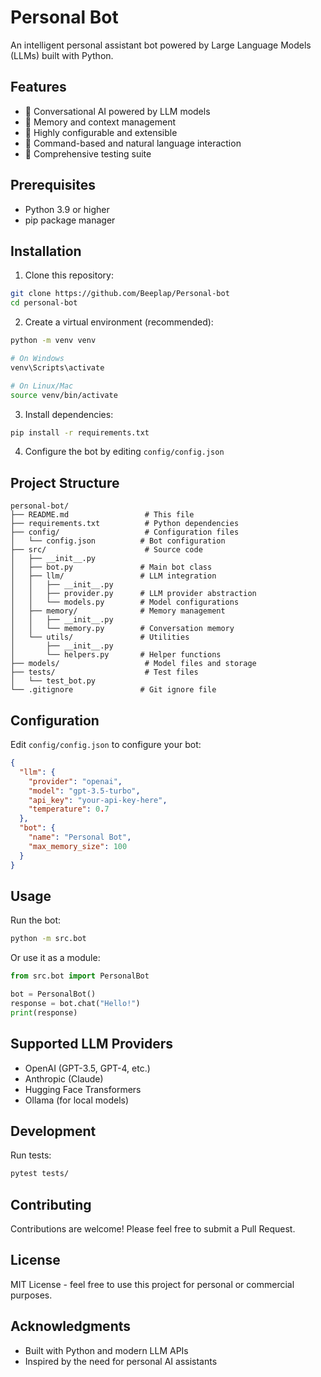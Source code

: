 # Personal Bot

An intelligent personal assistant bot powered by Large Language Models (LLMs) built with Python.

## Features

- 🤖 Conversational AI powered by LLM models
- 💾 Memory and context management
- 🔧 Highly configurable and extensible
- 📝 Command-based and natural language interaction
- 🧪 Comprehensive testing suite

## Prerequisites

- Python 3.9 or higher
- pip package manager

## Installation

1. Clone this repository:
```bash
git clone https://github.com/Beeplap/Personal-bot
cd personal-bot
```

2. Create a virtual environment (recommended):
```bash
python -m venv venv

# On Windows
venv\Scripts\activate

# On Linux/Mac
source venv/bin/activate
```

3. Install dependencies:
```bash
pip install -r requirements.txt
```

4. Configure the bot by editing `config/config.json`

## Project Structure

```
personal-bot/
├── README.md                 # This file
├── requirements.txt          # Python dependencies
├── config/                   # Configuration files
│   └── config.json          # Bot configuration
├── src/                      # Source code
│   ├── __init__.py
│   ├── bot.py               # Main bot class
│   ├── llm/                 # LLM integration
│   │   ├── __init__.py
│   │   ├── provider.py      # LLM provider abstraction
│   │   └── models.py        # Model configurations
│   ├── memory/              # Memory management
│   │   ├── __init__.py
│   │   └── memory.py        # Conversation memory
│   └── utils/               # Utilities
│       ├── __init__.py
│       └── helpers.py       # Helper functions
├── models/                   # Model files and storage
├── tests/                    # Test files
│   └── test_bot.py
└── .gitignore               # Git ignore file
```

## Configuration

Edit `config/config.json` to configure your bot:

```json
{
  "llm": {
    "provider": "openai",
    "model": "gpt-3.5-turbo",
    "api_key": "your-api-key-here",
    "temperature": 0.7
  },
  "bot": {
    "name": "Personal Bot",
    "max_memory_size": 100
  }
}
```

## Usage

Run the bot:

```bash
python -m src.bot
```

Or use it as a module:

```python
from src.bot import PersonalBot

bot = PersonalBot()
response = bot.chat("Hello!")
print(response)
```

## Supported LLM Providers

- OpenAI (GPT-3.5, GPT-4, etc.)
- Anthropic (Claude)
- Hugging Face Transformers
- Ollama (for local models)

## Development

Run tests:
```bash
pytest tests/
```

## Contributing

Contributions are welcome! Please feel free to submit a Pull Request.

## License

MIT License - feel free to use this project for personal or commercial purposes.

## Acknowledgments

- Built with Python and modern LLM APIs
- Inspired by the need for personal AI assistants

